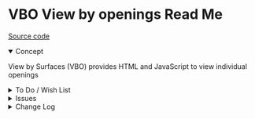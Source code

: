 # VBO View by openings Read Me

[Source code]( https://github.com/ladybug-tools/spider-gbxml-tools/blob/master/spider-gbxml-viewer/v-0-16-01/js-view/vbo-view-by-openings.js )

<details open >

<summary>Concept</summary>

View by Surfaces (VBO) provides HTML and JavaScript to view individual openings

</details>

<details>

<summary>To Do / Wish List</summary>

* 2019-06-24 ~ 

</details>

<details>
*
<summary>Issues</summary>


</details>

<details>

<summary>Change Log</summary>

## 2019-06-24 ~ Theo

* F - VBO.js: Add display of opening border
* B - VBO.js: VBO.openings reused in error
* F - VBO.js: Open and highlight selected opening in pop
* F - VBO.md: First commit of readme

</details>